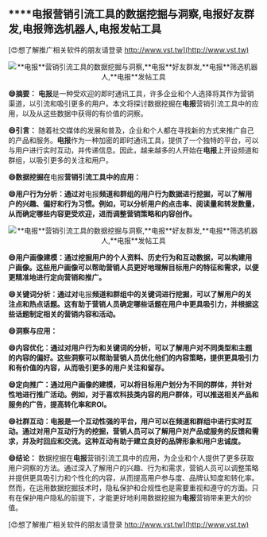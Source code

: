 ## ****电报**营销引流工具的数据挖掘与洞察,**电报**好友群发,**电报**筛选机器人,**电报**发帖工具**

[😍想了解推广相关软件的朋友请登录 http://www.vst.tw](http://www.vst.tw)

 <center><img src="https://vst.tw/MP4/tuiguang/png/2.png" alt="**电报**营销引流工具的数据挖掘与洞察,**电报**好友群发,**电报**筛选机器人,**电报**发帖工具"></center>

**😄摘要：**
**电报**是一种受欢迎的即时通讯工具，许多企业和个人选择将其作为营销渠道，以引流和吸引更多的用户。本文将探讨数据挖掘在**电报**营销引流工具中的应用，以及从这些数据中获得的有价值的洞察。

**😄引言：**
随着社交媒体的发展和普及，企业和个人都在寻找新的方式来推广自己的产品和服务。**电报**作为一种加密的即时通讯工具，提供了一个独特的平台，可以与用户进行实时互动，并传递信息。因此，越来越多的人开始在**电报**上开设频道和群组，以吸引更多的关注和用户。

**😄数据挖掘在**电报**营销引流工具中的应用：**

**😄用户行为分析：通过对**电报**频道和群组的用户行为数据进行挖掘，可以了解用户的兴趣、偏好和行为习惯。例如，可以分析用户的点击率、阅读量和转发数量，从而确定哪些内容更受欢迎，进而调整营销策略和内容创作。**

 <center><img src="https://vst.tw/MP4/tuiguang/png/7.png" alt="**电报**营销引流工具的数据挖掘与洞察,**电报**好友群发,**电报**筛选机器人,**电报**发帖工具"></center>

**😄用户画像建模：通过挖掘用户的个人资料、历史行为和互动数据，可以构建用户画像。这些用户画像可以帮助营销人员更好地理解目标用户的特征和需求，以便更精准地进行定向营销和推广。**

**😄关键词分析：通过对**电报**频道和群组中的关键词进行挖掘，可以了解用户的关注点和热点话题。这有助于营销人员确定哪些话题在用户中更具吸引力，并根据这些话题制定相关的营销内容和活动。**

**😄洞察与应用：**

**😄内容优化：通过对用户行为和关键词的分析，可以了解用户对不同类型和主题的内容的偏好。这些洞察可以帮助营销人员优化他们的内容策略，提供更具吸引力和有价值的内容，从而吸引更多的用户关注和留存。**

**😄定向推广：通过用户画像的建模，可以将目标用户划分为不同的群体，并针对性地进行推广活动。例如，对于喜欢科技类内容的用户群体，可以推送相关产品和服务的广告，提高转化率和ROI。**

**😄社群互动：**电报**是一个互动性强的平台，用户可以在频道和群组中进行实时互动。通过对用户互动行为的挖掘，营销人员可以了解用户对产品或服务的反馈和需求，并及时回应和交流。这种互动有助于建立良好的品牌形象和用户忠诚度。**

**😄结论：**
数据挖掘在**电报**营销引流工具中的应用，为企业和个人提供了更多获取用户洞察的方法。通过深入了解用户的兴趣、行为和需求，营销人员可以调整策略并提供更具吸引力和个性化的内容，从而提高用户参与度、品牌认知度和转化率。然而，在运用数据挖掘技术时，隐私保护和合规性也是需要重视和遵守的方面。只有在保护用户隐私的前提下，才能更好地利用数据挖掘为**电报**营销带来更大的价值。

[😍想了解推广相关软件的朋友请登录 http://www.vst.tw](http://www.vst.tw)




